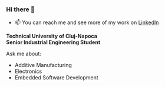 ### Hi there 👋

- 📫 You can reach me and see more of my work on [LinkedIn](https://www.linkedin.com/in/hansjohrend/)

**Technical University of Cluj-Napoca** <br>
**Senior Industrial Engineering Student** <br>

Ask me about:

- Additive Manufacturing
- Electronics
- Embedded Software Development
